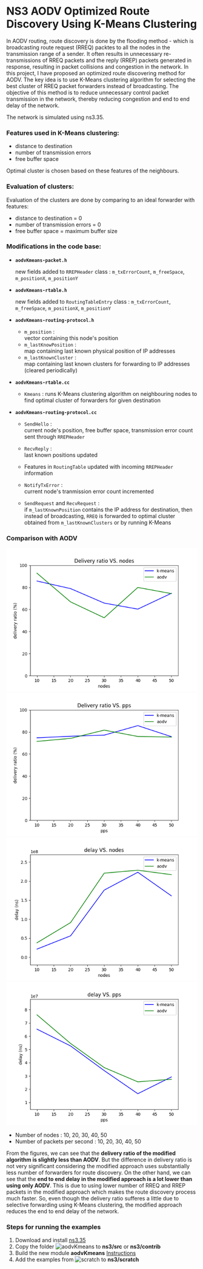 # NS3 AODV Optimized Route Discovery Using K-Means Clustering

In AODV routing, route discovery is done by the flooding method - which is broadcasting route request (RREQ) packtes to all the nodes in the transmission range of a sender. It often results in unnecessary re-transmissions of RREQ packets and the reply (RREP) packets generated in response, resulting in packet collisions and congestion in the network. In this project, I have proposed an optimized route discovering method for AODV. The key idea is to use K-Means clustering algorithm for selecting the best cluster of RREQ packet forwarders instead of broadcasting. The objective of this method is to reduce unnecessary control packet transmission in the network, thereby reducing congestion and end to end delay of the network.

The network is simulated using ns3.35.


### Features used in K-Means clustering:  

- distance to destination 
- number of transmission errors
- free buffer space

Optimal cluster is chosen based on these features of the neighbours.

### Evaluation of clusters:

Evaluation of the clusters are done by comparing to an ideal forwarder with features:

- distance to destination = 0
- number of transmission errors = 0
- free buffer space = maximum buffer size

### Modifications in the code base: 

- **`aodvKmeans-packet.h`**  
    
    new fields added to `RREPHeader` class : `m_txErrorCount`, `m_freeSpace`, `m_positionX`, `m_positionY`
- **`aodvKmeans-rtable.h`**  
    
    new fields added to `RoutingTableEntry` class : `m_txErrorCount`, `m_freeSpace`, `m_positionX`, `m_positionY`
- **`aodvKmeans-routing-protocol.h`**  
    
    - `m_position` :  
     vector containing this node's position
    - `m_lastKnowPosition` :  
     map containing last known physical position of IP addresses
    - `m_lastKnownCluster` :  
     map containing last known clusters for forwarding to IP addresses (cleared periodically)

- **`aodvKmeans-rtable.cc`**  
    - `Kmeans` : 
    runs K-Means clustering algorithm on neighbouring nodes to find optimal cluster of forwarders for given destination


- **`aodvKmeans-routing-protocol.cc`**  
    
    - `SendHello` :  
        current node's position, free buffer space, transmission error count sent through `RREPHeader`
    
    - `RecvReply` :  
        last known positions updated
    
    - Features in `RoutingTable` updated with incoming `RREPHeader` information 
    
    - `NotifyTxError` :  
        current node's tranmission error count incremented
    
    - `SendRequest` and `RecvRequest` :  
     if `m_lastKnownPosition` contains the IP address for destination, then instead of broadcasting, `RREQ` is forwarded to optimal cluster obtained from `m_lastKnownClusters` or by running K-Means 


### Comparison with AODV

![](/Results/nodes-del_ratio.png)
![](/Results/pps-del_ratio.png)
![](/Results/nodes-delay.png)
![](/Results/pps-delay.png)


- Number of nodes : 10, 20, 30, 40, 50  
- Number of packets per second : 10, 20, 30, 40, 50

From the figures, we can see that the **delivery ratio of the modified algorithm is slightly less than AODV**. But the difference in delivery ratio is not very significant considering the modified approach uses substantially less number of forwarders for route discovery. On the other hand, we can see that the **end to end delay in the modified approach is a lot lower than using only AODV**. This is due to using lower number of RREQ and RREP packets in the modified approach which makes the route discovery process much faster. So, even though the delivery ratio sufferes a little due to selective forwarding using K-Means clustering, the modified approach reduces the end to end delay of the network.


### Steps for running the examples
1. Download and install [ns3.35](https://www.nsnam.org/releases/ns-3-35/)
2. Copy the folder ![aodvKmeans](/aodvKmeans) to **ns3/src** or **ns3/contrib**
3. Build the new module **aodvKmeans** [Instructions](https://www.nsnam.org/docs/manual/html/new-modules.html)
4. Add the examples from ![scratch](/scratch) to **ns3/scratch**

